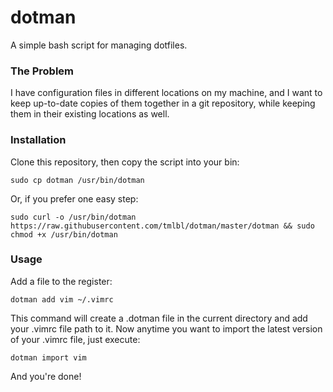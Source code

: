 dotman
======

A simple bash script for managing dotfiles.

### The Problem
I have configuration files in different locations on my machine, and I want to keep up-to-date copies of them together in a git repository, while keeping them in their existing locations as well.

### Installation
Clone this repository, then copy the script into your bin:

`sudo cp dotman /usr/bin/dotman`

Or, if you prefer one easy step:

`sudo curl -o /usr/bin/dotman https://raw.githubusercontent.com/tmlbl/dotman/master/dotman && sudo chmod +x /usr/bin/dotman`

### Usage
Add a file to the register:

`dotman add vim ~/.vimrc`

This command will create a .dotman file in the current directory and add your .vimrc file path to it. Now anytime you want to import the latest version of your .vimrc file, just execute:

`dotman import vim`

And you're done!

